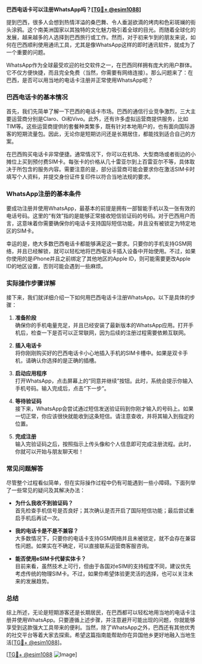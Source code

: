 **巴西电话卡可以注册WhatsApp吗？[[TG💪+ @esim1088](https://t.me/s/esim1088)]**

提到巴西，很多人会想到热情洋溢的桑巴舞、令人垂涎欲滴的烤肉和色彩斑斓的街头涂鸦。这个南美洲国家以其独特的文化魅力吸引着全球的目光。而随着全球化的发展，越来越多的人选择到巴西旅行或工作。然而，对于初来乍到的朋友来说，如何在巴西顺利使用通讯工具，尤其是像WhatsApp这样的即时通讯软件，就成为了一个重要的问题。

WhatsApp作为全球最受欢迎的社交软件之一，在巴西同样拥有庞大的用户群体。它不仅方便快捷，而且完全免费（当然，你需要有网络连接）。那么问题来了：在巴西，是否可以用当地的电话卡注册并正常使用WhatsApp呢？

### 巴西电话卡的基本情况

首先，我们先简单了解一下巴西的电话卡市场。巴西的通信行业竞争激烈，三大主要运营商分别是Claro、Oi和Vivo。此外，还有许多虚拟运营商提供服务，比如TIM等。这些运营商提供的套餐种类繁多，既有针对本地用户的，也有面向国际游客的短期流量包。因此，无论你是短期访问还是长期居住，都能找到适合自己的方案。

在巴西购买电话卡非常便捷。通常情况下，你可以在机场、大型商场或者街边的小摊位上买到预付费SIM卡。每张卡的价格从几十雷亚尔到上百雷亚尔不等，具体取决于所包含的服务内容。需要注意的是，部分运营商可能会要求你在激活SIM卡时填写个人资料，并提交身份证件复印件以符合当地法规的要求。

### WhatsApp注册的基本条件

要成功注册并使用WhatsApp，最基本的前提是拥有一部智能手机以及一张有效的电话号码。这里的“有效”指的是能够正常接收短信验证码的号码。对于巴西用户而言，这意味着你需要确保你的电话卡支持国际短信功能，并且没有被锁定为特定地区的SIM卡。

幸运的是，绝大多数巴西电话卡都能够满足这一要求。只要你的手机支持GSM网络，并且已经解锁，就可以轻松地将巴西电话卡插入设备中开始使用。不过，如果你使用的是iPhone并且之前绑定了其他地区的Apple ID，则可能需要更改Apple ID的地区设置，否则可能会遇到一些麻烦。

### 实际操作步骤详解

接下来，我们就详细介绍一下如何用巴西电话卡注册WhatsApp。以下是具体的步骤：

1. **准备阶段**  
   确保你的手机电量充足，并且已经安装了最新版本的WhatsApp应用。打开手机后，检查一下是否可以正常联网，因为后续的注册过程需要依赖互联网。

2. **插入电话卡**  
   将你刚刚购买好的巴西电话卡小心地插入手机的SIM卡槽中。如果是双卡手机，请确认你选择的是正确的插槽。

3. **启动应用程序**  
   打开WhatsApp，点击屏幕上的“同意并继续”按钮。此时，系统会提示你输入手机号码。输入完成后，点击“下一步”。

4. **等待验证码**  
   接下来，WhatsApp会尝试通过短信发送验证码到你刚才输入的号码上。如果一切正常，你应该很快就能收到这条短信。请注意查收，并将其输入到指定的位置。

5. **完成注册**  
   输入完验证码之后，按照指示上传头像和个人信息即可完成注册流程。此时，你就可以开始与朋友聊天啦！

### 常见问题解答

尽管整个过程看似简单，但在实际操作过程中仍有可能遇到一些小障碍。下面列举了一些常见的疑问及其解决办法：

- **为什么我收不到验证码？**  
  首先检查手机信号是否良好；其次确认是否开启了国际短信功能；最后尝试重启手机后再试一次。

- **我的电话卡是不是不兼容？**  
  大多数情况下，只要你的电话卡支持GSM网络并且未被锁定，就不会存在兼容性问题。如果实在不确定，可以直接联系运营商客服咨询。

- **能否使用eSIM卡代替实体卡？**  
  目前来看，虽然技术上可行，但由于各国对eSIM的支持程度不同，建议优先考虑传统的物理SIM卡。不过，如果你希望体验更灵活的选择，也可以关注未来的发展趋势。

### 总结

综上所述，无论是短期游客还是长期居民，在巴西都可以轻松地用当地的电话卡注册并使用WhatsApp。只要遵循上述步骤，并注意避开可能出现的问题，你就能够享受到这款强大工具带来的便利。当然，除了WhatsApp之外，巴西还有其他优秀的社交平台等着大家去探索。希望这篇指南能帮助你在异国他乡更好地融入当地生活[[TG💪+ @esim1088](https://t.me/s/esim1088)]。

[[TG💪+ @esim1088](https://t.me/s/esim1088) ![Image](https://i.postimg.cc/4NQfJmqS/Snipaste-2025-05-13-00-14-12.png)]